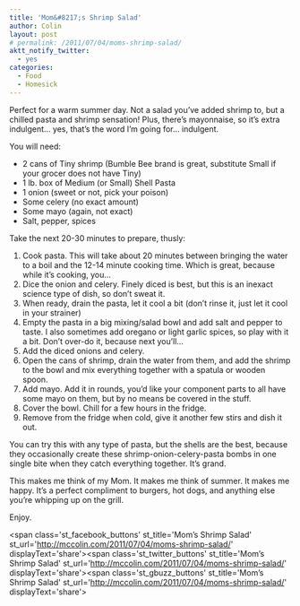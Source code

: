```yaml
---
title: 'Mom&#8217;s Shrimp Salad'
author: Colin
layout: post
# permalink: /2011/07/04/moms-shrimp-salad/
aktt_notify_twitter:
  - yes
categories:
  - Food
  - Homesick
---
```

Perfect for a warm summer day. Not a salad you&#8217;ve added shrimp to, but a chilled pasta and shrimp sensation! Plus, there&#8217;s mayonnaise, so it&#8217;s extra indulgent&#8230; yes, that&#8217;s the word I&#8217;m going for&#8230; indulgent.

You will need:

*   2 cans of Tiny shrimp (Bumble Bee brand is great, substitute Small if your grocer does not have Tiny)
*   1 lb. box of Medium (or Small) Shell Pasta
*   1 onion (sweet or not, pick your poison)
*   Some celery (no exact amount)
*   Some mayo (again, not exact)
*   Salt, pepper, spices

Take the next 20-30 minutes to prepare, thusly:

1.  Cook pasta. This will take about 20 minutes between bringing the water to a boil and the 12-14 minute cooking time. Which is great, because while it&#8217;s cooking, you&#8230;
2.  Dice the onion and celery. Finely diced is best, but this is an inexact science type of dish, so don&#8217;t sweat it.
3.  When ready, drain the pasta, let it cool a bit (don&#8217;t rinse it, just let it cool in your strainer)
4.  Empty the pasta in a big mixing/salad bowl and add salt and pepper to taste. I also sometimes add oregano or light garlic spices, so play with it a bit. Don&#8217;t over-do it, because next you&#8217;ll&#8230;
5.  Add the diced onions and celery.
6.  Open the cans of shrimp, drain the water from them, and add the shrimp to the bowl and mix everything together with a spatula or wooden spoon.
7.  Add mayo. Add it in rounds, you&#8217;d like your component parts to all have some mayo on them, but by no means be covered in the stuff.
8.  Cover the bowl. Chill for a few hours in the fridge.
9.  Remove from the fridge when cold, give it another few stirs and dish it out.

You can try this with any type of pasta, but the shells are the best, because they occasionally create these shrimp-onion-celery-pasta bombs in one single bite when they catch everything together. It&#8217;s grand.

This makes me think of my Mom. It makes me think of summer. It makes me happy. It&#8217;s a perfect compliment to burgers, hot dogs, and anything else you&#8217;re whipping up on the grill.

Enjoy.

<span class='st\_facebook\_buttons' st\_title='Mom&#8217;s Shrimp Salad' st\_url='http://mccolin.com/2011/07/04/moms-shrimp-salad/' displayText='share'></span><span class='st\_twitter\_buttons' st\_title='Mom&#8217;s Shrimp Salad' st\_url='http://mccolin.com/2011/07/04/moms-shrimp-salad/' displayText='share'></span><span class='st\_gbuzz\_buttons' st\_title='Mom&#8217;s Shrimp Salad' st\_url='http://mccolin.com/2011/07/04/moms-shrimp-salad/' displayText='share'></span>